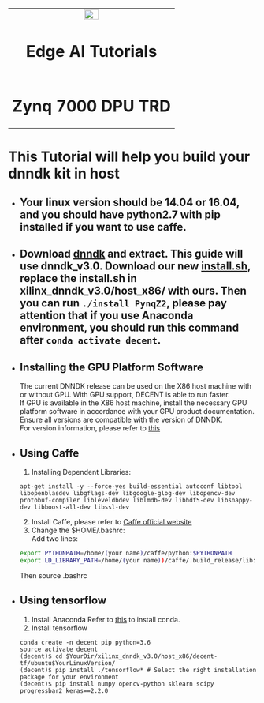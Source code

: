 <table>
<tr>
  <td colspan="4" align="center"><img src="./images/xilinx-logo.png" width="30%"/><h1>Edge AI Tutorials</h1>
  </td>
</tr>
<tr>
<td colspan="4" align="center"><h1>Zynq 7000 DPU TRD</h1>
</td>
</tr>
</table>  

# This Tutorial will help you build your dnndk kit in host  
- ## Your linux version should be 14.04 or 16.04, and you should have python2.7 with pip installed if you want to use caffe.
- ## Download [dnndk](https://www.xilinx.com/member/forms/download/dnndk-eula-xef.html?filename=xlnx_dnndk_v3.0_190624.tar.gz) and extract. This guide will use dnndk_v3.0. Download our new [install.sh](./install.sh), replace the install.sh in xilinx_dnndk_v3.0/host_x86/ with ours. Then you can run `./install PynqZ2`, please pay attention that if you use Anaconda environment, you should run this command after `conda activate decent`.
- ## Installing the GPU Platform Software
  The current DNNDK release can be used on the X86 host machine with or without GPU. With GPU support, DECENT is able to run faster.  
  If GPU is available in the X86 host machine, install the necessary GPU platform software in accordance with your GPU product documentation. Ensure all versions are compatible with the version of DNNDK.  
  For version information, please refer to [this](https://www.xilinx.com/support/documentation/sw_manuals/ai_inference/v1_5/ug1327-dnndk-user-guide.pdf)
- ## Using Caffe
  1.  Installing Dependent Libraries:
  ```shell
  apt-get install -y --force-yes build-essential autoconf libtool libopenblasdev libgflags-dev libgoogle-glog-dev libopencv-dev protobuf-compiler libleveldbdev liblmdb-dev libhdf5-dev libsnappy-dev libboost-all-dev libssl-dev
  ```
  2. Install Caffe, please refer to [Caffe official website](https://caffe.berkeleyvision.org/install_apt.html)
  3. Change the $HOME/.bashrc:  
  Add two lines:
  ```sh
  export PYTHONPATH=/home/(your name)/caffe/python:$PYTHONPATH  
  export LD_LIBRARY_PATH=/home/(your name))/caffe/.build_release/lib:$LD_LIBRARY_PATH  
  ```
  Then source .bashrc
- ## Using tensorflow
  1. Install Anaconda
  Refer to [this](https://www.anaconda.com) to install conda.
  2. Install tensorflow
  ```shell
  conda create -n decent pip python=3.6
  source activate decent
  (decent)$ cd $YourDir/xilinx_dnndk_v3.0/host_x86/decent-tf/ubuntu$YourLinuxVersion/
  (decent)$ pip install ./tensorflow* # Select the right installation package for your environment
  (decent)$ pip install numpy opencv-python sklearn scipy progressbar2 keras==2.2.0
  ```
